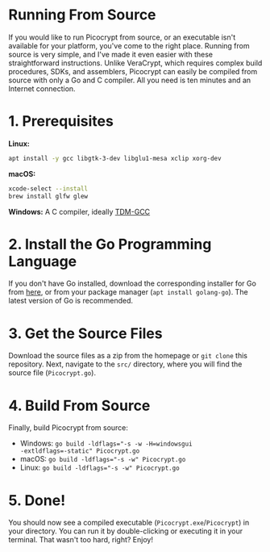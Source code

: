 # Running From Source
If you would like to run Picocrypt from source, or an executable isn't available for your platform, you've come to the right place. Running from source is very simple, and I've made it even easier with these straightforward instructions. Unlike VeraCrypt, which requires complex build procedures, SDKs, and assemblers, Picocrypt can easily be compiled from source with only a Go and C compiler. All you need is ten minutes and an Internet connection.

# 1. Prerequisites
**Linux:**
```bash
apt install -y gcc libgtk-3-dev libglu1-mesa xclip xorg-dev
```
**macOS:**
```bash
xcode-select --install
brew install glfw glew
```
**Windows:** A C compiler, ideally  [TDM-GCC](https://jmeubank.github.io/tdm-gcc/)

# 2. Install the Go Programming Language
If you don't have Go installed, download the corresponding installer for Go from <a href="https://golang.org/dl">here</a>, or from your package manager (`apt install golang-go`). The latest version of Go is recommended.

# 3. Get the Source Files
Download the source files as a zip from the homepage or `git clone` this repository. Next, navigate to the `src/` directory, where you will find the source file (`Picocrypt.go`).

# 4. Build From Source
Finally, build Picocrypt from source:
- Windows: <code>go build -ldflags="-s -w -H=windowsgui -extldflags=-static" Picocrypt.go</code>
- macOS: <code>go build -ldflags="-s -w" Picocrypt.go</code>
- Linux: <code>go build -ldflags="-s -w" Picocrypt.go</code>

# 5. Done!
You should now see a compiled executable (`Picocrypt.exe`/`Picocrypt`) in your directory. You can run it by double-clicking or executing it in your terminal. That wasn't too hard, right? Enjoy!
